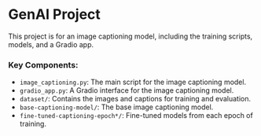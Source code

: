 # GenAI Project

This project is for an image captioning model, including the training scripts, models, and a Gradio app.

### Key Components:

- `image_captioning.py`: The main script for the image captioning model.
- `gradio_app.py`: A Gradio interface for the image captioning model.
- `dataset/`: Contains the images and captions for training and evaluation.
- `base-captioning-model/`: The base image captioning model.
- `fine-tuned-captioning-epoch*/`: Fine-tuned models from each epoch of training.
